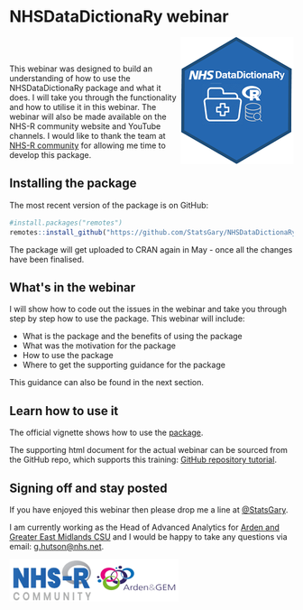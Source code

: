 # NHSDataDictionaRy webinar


<a href ="https://github.com/StatsGary/NHSDataDictionaRy"><img src ="man/figures/logobgr.png" align="right"></a>
<br></br>


This webinar was designed to build an understanding of how to use the NHSDataDictionaRy package and what it does. I will take you through the functionality and how to utilise it in this webinar. The webinar will also be made available on the NHS-R community website and YouTube channels. I would like to thank the team at [NHS-R community](https://nhsrcommunity.com/) for allowing me time to develop this package. 

## Installing the package
The most recent version of the package is on GitHub:

``` r
#install.packages("remotes")
remotes::install_github("https://github.com/StatsGary/NHSDataDictionaRy")

```

The package will get uploaded to CRAN again in May - once all the changes have been finalised. 

## What's in the webinar

I will show how to code out the issues in the webinar and take you through step by step how to use the package. This webinar will include:

- What is the package and the benefits of using the package
- What was the motivation for the package
- How to use the package
- Where to get the supporting guidance for the package

This guidance can also be found in the next section.

## Learn how to use it
The official vignette shows how to use the  [package](https://rdrr.io/cran/NHSDataDictionaRy/f/vignettes/introduction.Rmd).

The supporting html document for the actual webinar can be sourced from the GitHub repo, which supports this training: [GitHub repository tutorial](https://hutsons-hacks.info/wp-content/uploads/2021/04/NHSDataDictionary_howto.html).

## Signing off and stay posted
If you have enjoyed this webinar then please drop me a line at [@StatsGary](https://twitter.com/StatsGary). 

I am currently working as the Head of Advanced Analytics for [Arden and Greater East Midlands CSU](https://www.ardengemcsu.nhs.uk/) and I would be happy to take any questions via email: <g.hutson@nhs.net>.

<a href="https://nhsrcommunity.com/"><img src="man/figures/NHSRComm.png" alt="NHS-R Community Website" height="75px" width="150px" align="left"></a>
<a href="https://www.ardengemcsu.nhs.uk/"><img src="man/figures/AGEM.png" alt="Arden & GEM Commissioning Support Unit" height="75px" width="150px" align="center"></a>



